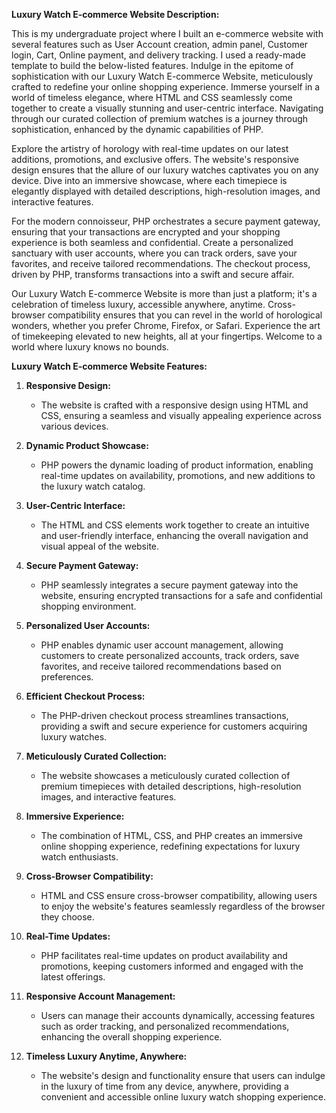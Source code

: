 **Luxury Watch E-commerce Website Description:**

This is my undergraduate project where I built an e-commerce website with several features such as User Account creation, admin panel, Customer login, Cart, Online payment, and delivery tracking. I used a ready-made template to build the below-listed features. Indulge in the epitome of sophistication with our Luxury Watch E-commerce Website, meticulously crafted to redefine your online shopping experience. Immerse yourself in a world of timeless elegance, where HTML and CSS seamlessly come together to create a visually stunning and user-centric interface. Navigating through our curated collection of premium watches is a journey through sophistication, enhanced by the dynamic capabilities of PHP.

Explore the artistry of horology with real-time updates on our latest additions, promotions, and exclusive offers. The website's responsive design ensures that the allure of our luxury watches captivates you on any device. Dive into an immersive showcase, where each timepiece is elegantly displayed with detailed descriptions, high-resolution images, and interactive features.

For the modern connoisseur, PHP orchestrates a secure payment gateway, ensuring that your transactions are encrypted and your shopping experience is both seamless and confidential. Create a personalized sanctuary with user accounts, where you can track orders, save your favorites, and receive tailored recommendations. The checkout process, driven by PHP, transforms transactions into a swift and secure affair.

Our Luxury Watch E-commerce Website is more than just a platform; it's a celebration of timeless luxury, accessible anywhere, anytime. Cross-browser compatibility ensures that you can revel in the world of horological wonders, whether you prefer Chrome, Firefox, or Safari. Experience the art of timekeeping elevated to new heights, all at your fingertips. Welcome to a world where luxury knows no bounds.

**Luxury Watch E-commerce Website Features:**

1. **Responsive Design:**
   - The website is crafted with a responsive design using HTML and CSS, ensuring a seamless and visually appealing experience across various devices.

2. **Dynamic Product Showcase:**
   - PHP powers the dynamic loading of product information, enabling real-time updates on availability, promotions, and new additions to the luxury watch catalog.

3. **User-Centric Interface:**
   - The HTML and CSS elements work together to create an intuitive and user-friendly interface, enhancing the overall navigation and visual appeal of the website.

4. **Secure Payment Gateway:**
   - PHP seamlessly integrates a secure payment gateway into the website, ensuring encrypted transactions for a safe and confidential shopping environment.

5. **Personalized User Accounts:**
   - PHP enables dynamic user account management, allowing customers to create personalized accounts, track orders, save favorites, and receive tailored recommendations based on preferences.

6. **Efficient Checkout Process:**
   - The PHP-driven checkout process streamlines transactions, providing a swift and secure experience for customers acquiring luxury watches.

7. **Meticulously Curated Collection:**
   - The website showcases a meticulously curated collection of premium timepieces with detailed descriptions, high-resolution images, and interactive features.

8. **Immersive Experience:**
   - The combination of HTML, CSS, and PHP creates an immersive online shopping experience, redefining expectations for luxury watch enthusiasts.

9. **Cross-Browser Compatibility:**
   - HTML and CSS ensure cross-browser compatibility, allowing users to enjoy the website's features seamlessly regardless of the browser they choose.

10. **Real-Time Updates:**
    - PHP facilitates real-time updates on product availability and promotions, keeping customers informed and engaged with the latest offerings.

11. **Responsive Account Management:**
    - Users can manage their accounts dynamically, accessing features such as order tracking, and personalized recommendations, enhancing the overall shopping experience.

12. **Timeless Luxury Anytime, Anywhere:**
    - The website's design and functionality ensure that users can indulge in the luxury of time from any device, anywhere, providing a convenient and accessible online luxury watch shopping experience.
